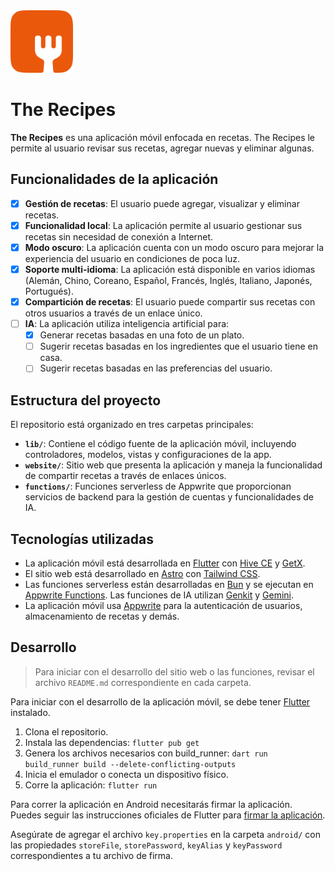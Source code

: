 <img src="./assets/Logo.svg" width="100">

# The Recipes

**The Recipes** es una aplicación móvil enfocada en recetas. The Recipes le permite al usuario revisar sus recetas, agregar nuevas y eliminar algunas.

## Funcionalidades de la aplicación

- [x] **Gestión de recetas**: El usuario puede agregar, visualizar y eliminar recetas.
- [x] **Funcionalidad local**: La aplicación permite al usuario gestionar sus recetas sin necesidad de conexión a Internet.
- [x] **Modo oscuro**: La aplicación cuenta con un modo oscuro para mejorar la experiencia del usuario en condiciones de poca luz.
- [x] **Soporte multi-idioma**: La aplicación está disponible en varios idiomas (Alemán, Chino, Coreano, Español, Francés, Inglés, Italiano, Japonés, Portugués).
- [x] **Compartición de recetas**: El usuario puede compartir sus recetas con otros usuarios a través de un enlace único.
- [ ] **IA**: La aplicación utiliza inteligencia artificial para:
  - [x] Generar recetas basadas en una foto de un plato.
  - [ ] Sugerir recetas basadas en los ingredientes que el usuario tiene en casa.
  - [ ] Sugerir recetas basadas en las preferencias del usuario.

## Estructura del proyecto

El repositorio está organizado en tres carpetas principales:

- **`lib/`**: Contiene el código fuente de la aplicación móvil, incluyendo controladores, modelos, vistas y configuraciones de la app.
- **`website/`**: Sitio web que presenta la aplicación y maneja la funcionalidad de compartir recetas a través de enlaces únicos.
- **`functions/`**: Funciones serverless de Appwrite que proporcionan servicios de backend para la gestión de cuentas y funcionalidades de IA.

## Tecnologías utilizadas

- La aplicación móvil está desarrollada en [Flutter](https://flutter.dev/) con [Hive CE](https://pub.dev/packages/hive_ce) y [GetX](https://pub.dev/packages/get).
- El sitio web está desarrollado en [Astro](https://astro.build/) con [Tailwind CSS](https://tailwindcss.com/).
- Las funciones serverless están desarrolladas en [Bun](https://bun.sh/) y se ejecutan en [Appwrite Functions](https://appwrite.io/products/functions). Las funciones de IA utilizan [Genkit](https://genkit.dev/) y [Gemini](https://ai.google.dev/).
- La aplicación móvil usa [Appwrite](https://appwrite.io/) para la autenticación de usuarios, almacenamiento de recetas y demás.

## Desarrollo

> Para iniciar con el desarrollo del sitio web o las funciones, revisar el archivo `README.md` correspondiente en cada carpeta.

Para iniciar con el desarrollo de la aplicación móvil, se debe tener [Flutter](https://flutter.dev/) instalado.

1. Clona el repositorio.
2. Instala las dependencias: `flutter pub get`
3. Genera los archivos necesarios con build_runner: `dart run build_runner build --delete-conflicting-outputs`
4. Inicia el emulador o conecta un dispositivo físico.
5. Corre la aplicación: `flutter run`

Para correr la aplicación en Android necesitarás firmar la aplicación. Puedes seguir las instrucciones oficiales de Flutter para [firmar la aplicación](https://docs.flutter.dev/deployment/android#sign-the-app).

Asegúrate de agregar el archivo `key.properties` en la carpeta `android/` con las propiedades `storeFile`, `storePassword`, `keyAlias` y `keyPassword` correspondientes a tu archivo de firma.
